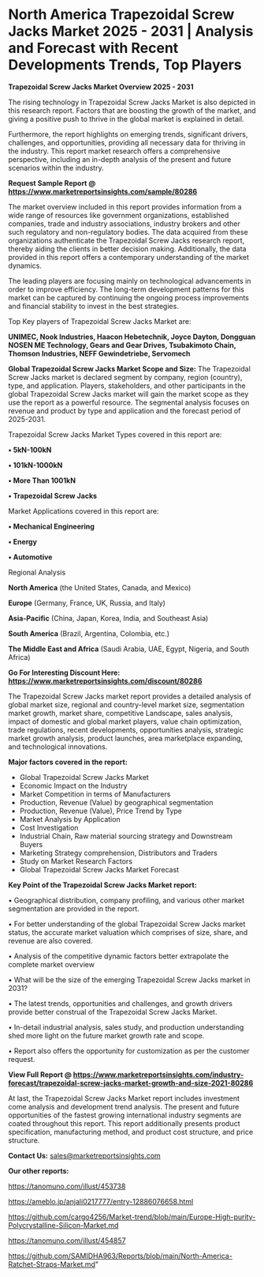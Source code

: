# North America Trapezoidal Screw Jacks Market 2025 - 2031 | Analysis and Forecast with Recent Developments Trends, Top Players

<Strong> Trapezoidal Screw Jacks Market Overview 2025 - 2031</strong>

The rising technology in Trapezoidal Screw Jacks Market is also depicted in this research report. Factors that are boosting the growth of the market, and giving a positive push to thrive in the global market is explained in detail.

Furthermore, the report highlights on emerging trends, significant drivers, challenges, and opportunities, providing all necessary data for thriving in the industry. This report market research offers a comprehensive perspective, including an in-depth analysis of the present and future scenarios within the industry.

<strong>Request Sample Report @ <a href=https://www.marketreportsinsights.com/sample/80286>https://www.marketreportsinsights.com/sample/80286</a></strong>

The market overview included in this report provides information from a wide range of resources like government organizations, established companies, trade and industry associations, industry brokers and other such regulatory and non-regulatory bodies. The data acquired from these organizations authenticate the Trapezoidal Screw Jacks research report, thereby aiding the clients in better decision making. Additionally, the data provided in this report offers a contemporary understanding of the market dynamics.

The leading players are focusing mainly on technological advancements in order to improve efficiency. The long-term development patterns for this market can be captured by continuing the ongoing process improvements and financial stability to invest in the best strategies.

Top Key players of Trapezoidal Screw Jacks Market are:

<strong>UNIMEC, Nook Industries, Haacon Hebetechnik, Joyce Dayton, Dongguan NOSEN ME Technology, Gears and Gear Drives, Tsubakimoto Chain, Thomson Industries, NEFF Gewindetriebe, Servomech</strong>

<strong><b>Global Trapezoidal Screw Jacks Market Scope and Size:</b></strong>
The Trapezoidal Screw Jacks market is declared segment by company, region (country), type, and application. Players, stakeholders, and other participants in the global Trapezoidal Screw Jacks market will gain the market scope as they use the report as a powerful resource. The segmental analysis focuses on revenue and product by type and application and the forecast period of 2025-2031.

Trapezoidal Screw Jacks Market Types covered in this report are:

<strong>• 5kN-100kN

• 101kN-1000kN

• More Than 1001kN

• Trapezoidal Screw Jacks</strong>

Market Applications covered in this report are:

<strong>• Mechanical Engineering

• Energy

• Automotive</strong> 

Regional Analysis

<strong>North America</strong> (the United States, Canada, and Mexico)

<strong>Europe</strong> (Germany, France, UK, Russia, and Italy)

<strong>Asia-Pacific</strong> (China, Japan, Korea, India, and Southeast Asia)

<strong>South America</strong> (Brazil, Argentina, Colombia, etc.)

<strong>The Middle East and Africa</strong> (Saudi Arabia, UAE, Egypt, Nigeria, and South Africa)

<strong>Go For Interesting Discount Here: <a href=https://www.marketreportsinsights.com/discount/80286>https://www.marketreportsinsights.com/discount/80286</a></strong>

The Trapezoidal Screw Jacks market report provides a detailed analysis of global market size, regional and country-level market size, segmentation market growth, market share, competitive Landscape, sales analysis, impact of domestic and global market players, value chain optimization, trade regulations, recent developments, opportunities analysis, strategic market growth analysis, product launches, area marketplace expanding, and technological innovations.

<strong><b>Major factors covered in the report:</b></strong>
<ul>
  <li>Global Trapezoidal Screw Jacks Market </li>
  <li>Economic Impact on the Industry</li>
  <li>Market Competition in terms of Manufacturers</li>
  <li>Production, Revenue (Value) by geographical segmentation</li>
  <li>Production, Revenue (Value), Price Trend by Type</li>
  <li>Market Analysis by Application</li>
  <li>Cost Investigation</li>
  <li>Industrial Chain, Raw material sourcing strategy and Downstream Buyers</li>
  <li>Marketing Strategy comprehension, Distributors and Traders</li>
  <li>Study on Market Research Factors</li>
  <li>Global Trapezoidal Screw Jacks Market Forecast</li>
</ul>

<strong><b>Key Point of the Trapezoidal Screw Jacks Market report:</b></strong>

• Geographical distribution, company profiling, and various other market segmentation are provided in the report.

• For better understanding of the global Trapezoidal Screw Jacks market status, the accurate market valuation which comprises of size, share, and revenue are also covered.

• Analysis of the competitive dynamic factors better extrapolate the complete market overview

• What will be the size of the emerging Trapezoidal Screw Jacks market in 2031?

• The latest trends, opportunities and challenges, and growth drivers provide better construal of the Trapezoidal Screw Jacks Market.

• In-detail industrial analysis, sales study, and production understanding shed more light on the future market growth rate and scope.

• Report also offers the opportunity for customization as per the customer request.

<strong><b>View Full Report @ <a href=https://www.marketreportsinsights.com/industry-forecast/trapezoidal-screw-jacks-market-growth-and-size-2021-80286>https://www.marketreportsinsights.com/industry-forecast/trapezoidal-screw-jacks-market-growth-and-size-2021-80286</a></b></strong>


At last, the Trapezoidal Screw Jacks Market report includes investment come analysis and development trend analysis. The present and future opportunities of the fastest growing international industry segments are coated throughout this report. This report additionally presents product specification, manufacturing method, and product cost structure, and price structure.

<strong>Contact Us:</strong>
sales@marketreportsinsights.com

<strong>Our other reports:</strong>

<a href=https://tanomuno.com/illust/453738>https://tanomuno.com/illust/453738</a>

<a href=https://ameblo.jp/anjali0217777/entry-12886076658.html>https://ameblo.jp/anjali0217777/entry-12886076658.html</a>

<a href=https://github.com/cargo4256/Market-trend/blob/main/Europe-High-purity-Polycrystalline-Silicon-Market.md>https://github.com/cargo4256/Market-trend/blob/main/Europe-High-purity-Polycrystalline-Silicon-Market.md</a>

<a href=https://tanomuno.com/illust/454857>https://tanomuno.com/illust/454857</a>

<a href=https://github.com/SAMIDHA963/Reports/blob/main/North-America-Ratchet-Straps-Market.md>https://github.com/SAMIDHA963/Reports/blob/main/North-America-Ratchet-Straps-Market.md</a>"
